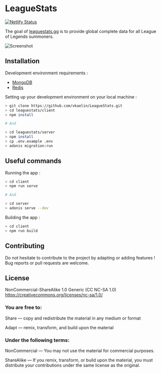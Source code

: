 # LeagueStats

[![Netlify Status](https://api.netlify.com/api/v1/badges/caa8be10-e095-4934-81ef-b662fb73483f/deploy-status)](https://app.netlify.com/sites/leaguestats-gg/deploys)


The goal of [leaguestats.gg](https://leaguestats.gg) is to provide global complete data for all League of Legends summoners.

![Screenshot](https://res.cloudinary.com/kln/image/upload/v1580935119/leaguestats-preview.png)

## Installation

Development environment requirements :
- [MongoDB](https://www.mongodb.com/download-center/community)
- [Redis](https://redis.io/download)

Setting up your development environment on your local machine :
```bash
> git clone https://github.com/vkaelin/LeagueStats.git
> cd leaguestats/client
> npm install

# And

> cd leaguestats/server
> npm install
> cp .env.example .env
> adonis migration:run
```

## Useful commands
Running the app :
```bash
> cd client
> npm run serve

# And

> cd server
> adonis serve --dev
```

Building the app :
```bash
> cd client
> npm run build
```

## Contributing

Do not hesitate to contribute to the project by adapting or adding features ! Bug reports or pull requests are welcome.

## License

NonCommercial-ShareAlike 1.0 Generic (CC NC-SA 1.0)  
https://creativecommons.org/licenses/nc-sa/1.0/

### You are free to:

Share — copy and redistribute the material in any medium or format  

Adapt — remix, transform, and build upon the material

### Under the following terms:


NonCommercial — You may not use the material for commercial purposes.

ShareAlike — If you remix, transform, or build upon the material, you must distribute your contributions under the same license as the original.

